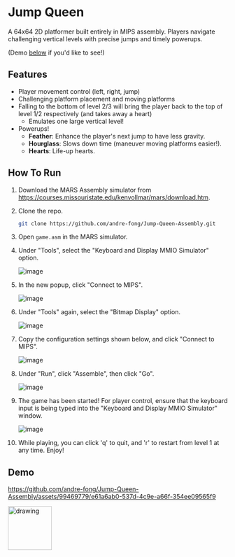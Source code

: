 # Jump Queen

A 64x64 2D platformer built entirely in MIPS assembly. Players navigate challenging vertical levels with precise jumps and timely powerups. 

(Demo [below](https://github.com/andre-fong/Jump-Queen-Assembly?tab=readme-ov-file#demo) if you'd like to see!)

## Features

* Player movement control (left, right, jump)
* Challenging platform placement and moving platforms
* Falling to the bottom of level 2/3 will bring the player back to the top of level 1/2 respectively (and takes away a heart)
  * Emulates one large vertical level!
* Powerups!
  * **Feather**: Enhance the player's next jump to have less gravity.
  * **Hourglass**: Slows down time (maneuver moving platforms easier!).
  * **Hearts**: Life-up hearts.

## How To Run

1. Download the MARS Assembly simulator from https://courses.missouristate.edu/kenvollmar/mars/download.htm.
2. Clone the repo.
   ```sh
   git clone https://github.com/andre-fong/Jump-Queen-Assembly.git
   ```
3. Open `game.asm` in the MARS simulator.
4. Under "Tools", select the "Keyboard and Display MMIO Simulator" option.
   
   ![image](https://github.com/andre-fong/Jump-Queen-Assembly/assets/99469779/7d125768-0450-4253-af47-36801d21499b)
5. In the new popup, click "Connect to MIPS".

   ![image](https://github.com/andre-fong/Jump-Queen-Assembly/assets/99469779/2da72670-7833-4171-a217-fd36576030cc)
6. Under "Tools" again, select the "Bitmap Display" option.

   ![image](https://github.com/andre-fong/Jump-Queen-Assembly/assets/99469779/7d125768-0450-4253-af47-36801d21499b)
7. Copy the configuration settings shown below, and click "Connect to MIPS".

   ![image](https://github.com/andre-fong/Jump-Queen-Assembly/assets/99469779/24fa2aae-cd64-4ab8-ab88-c1b8e5119287)
8. Under "Run", click "Assemble", then click "Go".

   ![image](https://github.com/andre-fong/Jump-Queen-Assembly/assets/99469779/688969fe-aef1-48bb-b3e8-9575ff6de3ab)
9. The game has been started! For player control, ensure that the keyboard input is being typed into the "Keyboard and Display MMIO Simulator" window.

   ![image](https://github.com/andre-fong/Jump-Queen-Assembly/assets/99469779/134804c2-3aec-489c-ba93-1f075bed6e41)
10. While playing, you can click 'q' to quit, and 'r' to restart from level 1 at any time. Enjoy!

## Demo

https://github.com/andre-fong/Jump-Queen-Assembly/assets/99469779/e61a6ab0-537d-4c9e-a66f-354ee09565f9

<img src="https://github.com/andre-fong/Jump-Queen-Assembly/assets/99469779/b984ba97-052b-4285-bb7e-e9811fb03da7" alt="drawing" width="100"/>
